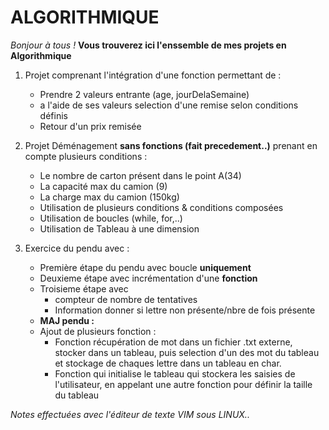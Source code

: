 # ALGORITHMIQUE

*Bonjour à tous !*
**Vous trouverez ici l'enssemble de mes projets en Algorithmique**


1. Projet comprenant l'intégration d'une fonction permettant de : 
	- Prendre 2 valeurs entrante (age, jourDelaSemaine)
	- a l'aide de ses valeurs selection d'une remise selon conditions définis
	- Retour d'un prix remisée

2. Projet Déménagement **sans fonctions (fait precedement..)** prenant en compte plusieurs conditions :
	- Le nombre de carton présent dans le point A(34)
	- La capacité max du camion (9)
	- La charge max du camion (150kg)
	- Utilisation de plusieurs conditions & conditions composées
	- Utilisation de boucles (while, for,..)
	- Utilisation de Tableau à une dimension

3. Exercice du pendu avec : 
	- Première étape du pendu avec boucle **uniquement**
	- Deuxieme étape avec incrémentation d'une **fonction**
	- Troisieme étape avec 
		- compteur de nombre de tentatives
		- Information donner si lettre non présente/nbre de fois présente	
	- **MAJ pendu :** 
	- Ajout de plusieurs fonction : 
		- Fonction récupération de mot dans un fichier .txt externe, stocker dans un tableau, puis selection d'un des mot du tableau et stockage de chaques lettre dans un tableau en char.
		- Fonction qui initialise le tableau qui stockera les saisies de l'utilisateur, en appelant une autre fonction pour définir la taille du tableau 


*Notes effectuées avec l'éditeur de texte VIM sous LINUX..*
